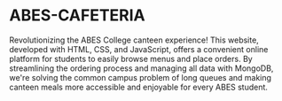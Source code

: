 # ABES-CAFETERIA
Revolutionizing the ABES College canteen experience! This website, developed with HTML, CSS, and JavaScript, offers a convenient online platform for students to easily browse menus and place orders. By streamlining the ordering process and managing all data with MongoDB, we're solving the common campus problem of long queues and making canteen meals more accessible and enjoyable for every ABES student.
